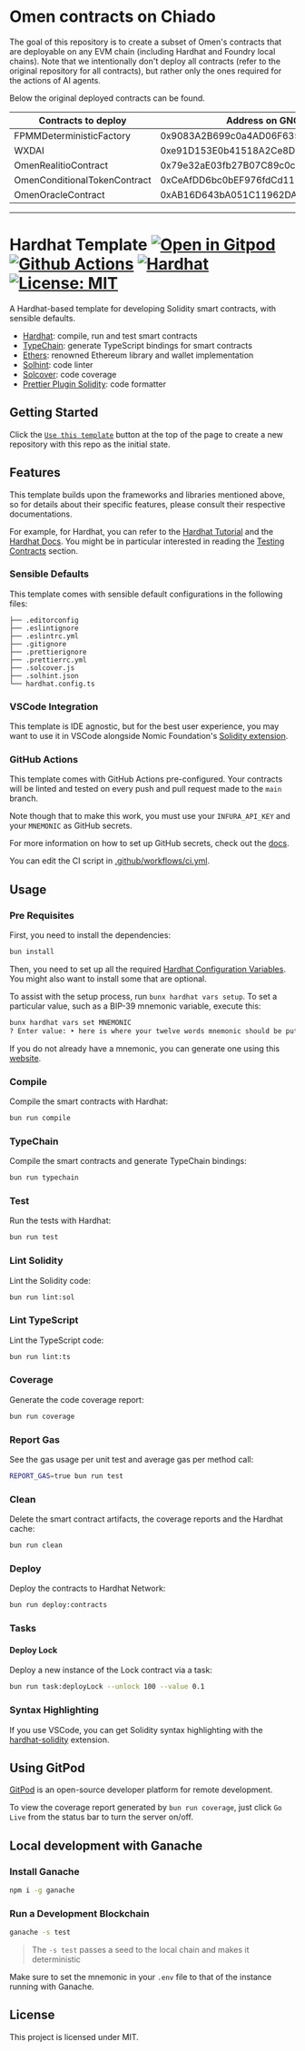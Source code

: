 # Omen contracts on Chiado

The goal of this repository is to create a subset of Omen's contracts that are deployable on any EVM chain (including Hardhat and Foundry local chains). Note that we intentionally don't deploy all contracts (refer to the original repository for all contracts), but rather only the ones required for the actions of AI agents.

Below the original deployed contracts can be found.

| Contracts to deploy | Address on GNO Mainnet | Deployable? |
| ----------- | ----------- | ----------- |
| FPMMDeterministicFactory | 0x9083A2B699c0a4AD06F63580BDE2635d26a3eeF0 | OK |
| WXDAI | 0xe91D153E0b41518A2Ce8Dd3D7944Fa863463a97d | OK |
| OmenRealitioContract | 0x79e32aE03fb27B07C89c0c568F80287C01ca2E57 | To Do |
| OmenConditionalTokenContract | 0xCeAfDD6bc0bEF976fdCd1112955828E00543c0Ce | To Do
| OmenOracleContract | 0xAB16D643bA051C11962DA645f74632d3130c81E2 | To Do



---

# Hardhat Template [![Open in Gitpod][gitpod-badge]][gitpod] [![Github Actions][gha-badge]][gha] [![Hardhat][hardhat-badge]][hardhat] [![License: MIT][license-badge]][license]

[gitpod]: https://gitpod.io/#https://github.com/paulrberg/hardhat-template
[gitpod-badge]: https://img.shields.io/badge/Gitpod-Open%20in%20Gitpod-FFB45B?logo=gitpod
[gha]: https://github.com/paulrberg/hardhat-template/actions
[gha-badge]: https://github.com/paulrberg/hardhat-template/actions/workflows/ci.yml/badge.svg
[hardhat]: https://hardhat.org/
[hardhat-badge]: https://img.shields.io/badge/Built%20with-Hardhat-FFDB1C.svg
[license]: https://opensource.org/licenses/MIT
[license-badge]: https://img.shields.io/badge/License-MIT-blue.svg

A Hardhat-based template for developing Solidity smart contracts, with sensible defaults.

- [Hardhat](https://github.com/nomiclabs/hardhat): compile, run and test smart contracts
- [TypeChain](https://github.com/ethereum-ts/TypeChain): generate TypeScript bindings for smart contracts
- [Ethers](https://github.com/ethers-io/ethers.js/): renowned Ethereum library and wallet implementation
- [Solhint](https://github.com/protofire/solhint): code linter
- [Solcover](https://github.com/sc-forks/solidity-coverage): code coverage
- [Prettier Plugin Solidity](https://github.com/prettier-solidity/prettier-plugin-solidity): code formatter

## Getting Started

Click the [`Use this template`](https://github.com/paulrberg/hardhat-template/generate) button at the top of the page to
create a new repository with this repo as the initial state.

## Features

This template builds upon the frameworks and libraries mentioned above, so for details about their specific features,
please consult their respective documentations.

For example, for Hardhat, you can refer to the [Hardhat Tutorial](https://hardhat.org/tutorial) and the
[Hardhat Docs](https://hardhat.org/docs). You might be in particular interested in reading the
[Testing Contracts](https://hardhat.org/tutorial/testing-contracts) section.

### Sensible Defaults

This template comes with sensible default configurations in the following files:

```text
├── .editorconfig
├── .eslintignore
├── .eslintrc.yml
├── .gitignore
├── .prettierignore
├── .prettierrc.yml
├── .solcover.js
├── .solhint.json
└── hardhat.config.ts
```

### VSCode Integration

This template is IDE agnostic, but for the best user experience, you may want to use it in VSCode alongside Nomic
Foundation's [Solidity extension](https://marketplace.visualstudio.com/items?itemName=NomicFoundation.hardhat-solidity).

### GitHub Actions

This template comes with GitHub Actions pre-configured. Your contracts will be linted and tested on every push and pull
request made to the `main` branch.

Note though that to make this work, you must use your `INFURA_API_KEY` and your `MNEMONIC` as GitHub secrets.

For more information on how to set up GitHub secrets, check out the
[docs](https://docs.github.com/en/actions/security-guides/using-secrets-in-github-actions).

You can edit the CI script in [.github/workflows/ci.yml](./.github/workflows/ci.yml).

## Usage

### Pre Requisites

First, you need to install the dependencies:

```sh
bun install
```

Then, you need to set up all the required
[Hardhat Configuration Variables](https://hardhat.org/hardhat-runner/docs/guides/configuration-variables). You might
also want to install some that are optional.

To assist with the setup process, run `bunx hardhat vars setup`. To set a particular value, such as a BIP-39 mnemonic
variable, execute this:

```sh
bunx hardhat vars set MNEMONIC
? Enter value: ‣ here is where your twelve words mnemonic should be put my friend
```

If you do not already have a mnemonic, you can generate one using this [website](https://iancoleman.io/bip39/).

### Compile

Compile the smart contracts with Hardhat:

```sh
bun run compile
```

### TypeChain

Compile the smart contracts and generate TypeChain bindings:

```sh
bun run typechain
```

### Test

Run the tests with Hardhat:

```sh
bun run test
```

### Lint Solidity

Lint the Solidity code:

```sh
bun run lint:sol
```

### Lint TypeScript

Lint the TypeScript code:

```sh
bun run lint:ts
```

### Coverage

Generate the code coverage report:

```sh
bun run coverage
```

### Report Gas

See the gas usage per unit test and average gas per method call:

```sh
REPORT_GAS=true bun run test
```

### Clean

Delete the smart contract artifacts, the coverage reports and the Hardhat cache:

```sh
bun run clean
```

### Deploy

Deploy the contracts to Hardhat Network:

```sh
bun run deploy:contracts
```

### Tasks

#### Deploy Lock

Deploy a new instance of the Lock contract via a task:

```sh
bun run task:deployLock --unlock 100 --value 0.1
```

### Syntax Highlighting

If you use VSCode, you can get Solidity syntax highlighting with the
[hardhat-solidity](https://marketplace.visualstudio.com/items?itemName=NomicFoundation.hardhat-solidity) extension.

## Using GitPod

[GitPod](https://www.gitpod.io/) is an open-source developer platform for remote development.

To view the coverage report generated by `bun run coverage`, just click `Go Live` from the status bar to turn the server
on/off.

## Local development with Ganache

### Install Ganache

```sh
npm i -g ganache
```

### Run a Development Blockchain

```sh
ganache -s test
```

> The `-s test` passes a seed to the local chain and makes it deterministic

Make sure to set the mnemonic in your `.env` file to that of the instance running with Ganache.

## License

This project is licensed under MIT.
